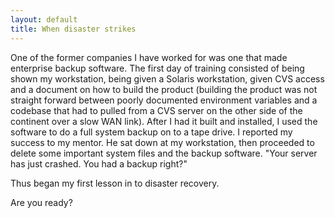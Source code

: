 ```yaml
---
layout: default
title: When disaster strikes
---
```

One of the former companies I have worked for was one that made enterprise backup software. The first day of training consisted of being shown my workstation, being given a Solaris workstation, given CVS access and a document on how to build the product (building the product was not straight forward between poorly documented environment variables and a codebase that had to pulled from a CVS server on the other side of the continent over a slow WAN link). After I had it built and installed, I used the software to do a full system backup on to a tape drive. I reported my success to my mentor. He sat down at my workstation, then proceeded to delete some important system files and the backup software. "Your server has just crashed. You had a backup right?"  
  
Thus began my first lesson in to disaster recovery.  
  
Are you ready?
